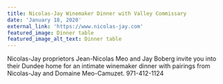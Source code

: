 ```yaml
---
title: Nicolas-Jay Winemaker Dinner with Valley Commissary
date: 'January 18, 2020'
external_link: 'https://www.nicolas-jay.com'
featured_image: Dinner table
featured_image_alt_text: Dinner table
---
```

Nicolas-Jay proprietors Jean-Nicolas Meo and Jay Boberg invite you into their Dundee home for an intimate winemaker dinner with pairings from Nicolas-Jay and Domaine Meo-Camuzet.  971-412-1124
